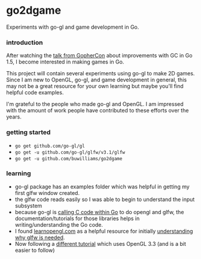 # go2dgame

Experiments with go-gl and game development in Go.

### introduction
After watching the [talk from GopherCon](https://www.youtube.com/watch?v=aiv1JOfMjm0)
about improvements with GC in Go 1.5, I become interested in making games in Go.

This project will contain several experiments using go-gl to make 2D games. Since
I am new to OpenGL, go-gl, and game development in general, this may not
be a great resource for your own learning but maybe you'll find helpful code
examples.

I'm grateful to the people who made go-gl and OpenGL. I am impressed with the
amount of work people have contributed to these efforts over the years.

### getting started
- `go get github.com/go-gl/gl`
- `go get -u github.com/go-gl/glfw/v3.1/glfw`
- `go get -u github.com/buwilliams/go2dgame`

### learning

- go-gl package has an examples folder which was helpful in getting my first glfw
window created.
- the glfw code reads easily so I was able to begin to understand the input
  subsystem
- because go-gl is [calling C code within Go](https://golang.org/cmd/cgo/) to do opengl and glfw, the
  documentation/tutorials for those libraries helps in writing/understanding the Go code.
- I found [learnopengl.com](http://learnopengl.com) as a helpful resource for
  initially [understanding why glfw is needed](http://learnopengl.com/#!Getting-started/Creating-a-window).
- Now following a [different tutorial](http://www.opengl-tutorial.org) which uses OpenGL 3.3 (and is a bit easier
  to follow)

